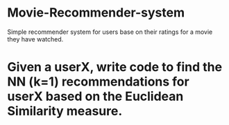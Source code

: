 # Movie-Recommender-system
Simple recommender system for users base on their ratings for a movie they have watched.

# Given a userX, write code to find the NN (k=1) recommendations for userX based on the Euclidean Similarity measure. 
